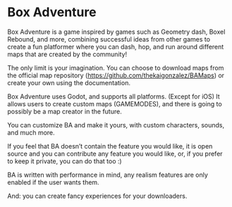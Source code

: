 # Box Adventure

Box Adventure is a game inspired by games such as Geometry dash, Boxel Rebound, and more, combining successful ideas from other games to create a fun platformer where you can dash, hop, and run around different maps that are created by the community!

The only limit is your imagination. You can choose to download maps from the official map repository (https://github.com/thekaigonzalez/BAMaps) or create your own using the documentation.

Box Adventure uses Godot, and supports all platforms. (Except for iOS) It allows users to create custom maps (GAMEMODES), and there is going to possibly be a map creator in the future.

You can customize BA and make it yours, with custom characters, sounds, and much more.

If you feel that BA doesn’t contain the feature you would like, it is open source and you can contribute any feature you would like, or, if you prefer to keep it private, you can do that too :)

BA is written with performance in mind, any realism features are only enabled if the user wants them.

And: you can create fancy experiences for your downloaders.